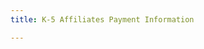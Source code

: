 ```yaml
---
title: K-5 Affiliates Payment Information

---
```



<script type="text/javascript" src="http://secure.jotformpro.com/jsform/42598317805968"></script>


